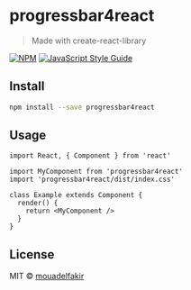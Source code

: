 # progressbar4react

> Made with create-react-library

[![NPM](https://img.shields.io/npm/v/progressbar4react.svg)](https://www.npmjs.com/package/progressbar4react) [![JavaScript Style Guide](https://img.shields.io/badge/code_style-standard-brightgreen.svg)](https://standardjs.com)

## Install

```bash
npm install --save progressbar4react
```

## Usage

```tsx
import React, { Component } from 'react'

import MyComponent from 'progressbar4react'
import 'progressbar4react/dist/index.css'

class Example extends Component {
  render() {
    return <MyComponent />
  }
}
```

## License

MIT © [mouadelfakir](https://github.com/mouadelfakir)
